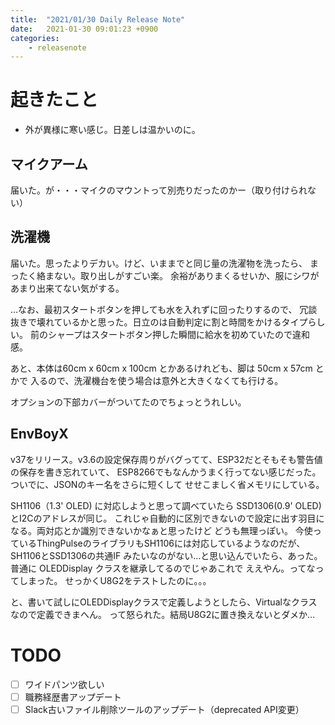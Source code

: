 ```yaml
---
title:  "2021/01/30 Daily Release Note"
date:   2021-01-30 09:01:23 +0900
categories:
	- releasenote
---
```

# 起きたこと

* 外が異様に寒い感じ。日差しは温かいのに。

## マイクアーム

届いた。が・・・マイクのマウントって別売りだったのかー（取り付けられない）

## 洗濯機

届いた。思ったよりデカい。けど、いままでと同じ量の洗濯物を洗ったら、
まったく絡まない。取り出しがすごい楽。
余裕がありまくるせいか、服にシワがあまり出来てない気がする。

…なお、最初スタートボタンを押しても水を入れずに回ったりするので、
冗談抜きで壊れているかと思った。日立のは自動判定に割と時間をかけるタイプらしい。
前のシャープはスタートボタン押した瞬間に給水を初めていたので違和感。

あと、本体は60cm x 60cm x 100cm とかあるけれども、脚は 50cm x 57cm とかで
入るので、洗濯機台を使う場合は意外と大きくなくても行ける。

オプションの下部カバーがついてたのでちょっとうれしい。

## EnvBoyX

v37をリリース。v3.6の設定保存周りがバグってて、ESP32だとそもそも警告値の保存を書き忘れていて、
ESP8266でもなんかうまく行ってない感じだった。ついでに、JSONのキー名をさらに短くして
せせこましく省メモリにしている。

SH1106（1.3' OLED) に対応しようと思って調べていたら SSD1306(0.9' OLED)とI2Cのアドレスが同じ。
これじゃ自動的に区別できないので設定に出す羽目になる。両対応とか識別できないかなぁと思ったけど
どうも無理っぽい。
今使っているThingPulseのライブラリもSH1106には対応しているようなのだが、SH1106とSSD1306の共通IF
みたいなのがない…と思い込んでいたら、あった。普通に OLEDDisplay クラスを継承してるのでじゃあこれで
ええやん。ってなってしまった。
せっかくU8G2をテストしたのに。。。

と、書いて試しにOLEDDisplayクラスで定義しようとしたら、Virtualなクラスなので定義できまへん。
って怒られた。結局U8G2に置き換えないとダメか…

# TODO 

- [ ] ワイドパンツ欲しい
- [ ] 職務経歴書アップデート
- [ ] Slack古いファイル削除ツールのアップデート（deprecated API変更）